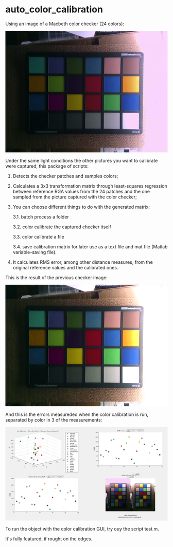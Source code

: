 # auto_color_calibration

Using an image of a Macbeth color checker (24 colors):

![alt text](https://github.com/alexandresoaresilva/auto_color_calibration/blob/master/checker_imgs/check46.png)

Under the same light conditions the other pictures you want to calibrate were captured, this package of scripts:

1. Detects the checker patches and samples colors; 

2. Calculates a 3x3 transformation matrix through least-squares regression between reference RGA values from the 24 patches and the one sampled from the picture captured with the color checker;

3. You can choose different things to do with the generated matrix: 
  
    3.1. batch process a folder
  
    3.2. color calibrate the captured checker itself
  
    3.3. color calibrate a file
  
    3.4. save calibration matrix for later use as a text file and mat file (Matlab variable-saving file).

4. It calculates RMS error, among other distance measures, from the original reference values and the calibrated ones.

This is the result of the previous checker image:

![alt text](https://github.com/alexandresoaresilva/auto_color_calibration/blob/master/checker_imgs/calibrated/calib_check46.png)

And this is the errors measureded when the color calibration is run, separated by color in 3 of the measurements:

![alt text](https://github.com/alexandresoaresilva/auto_color_calibration/blob/master/docs/error_measurements.JPG)

To run the object with the color calibration GUI, try ouy the script test.m.

It's fully featured, if rought on the edges.
